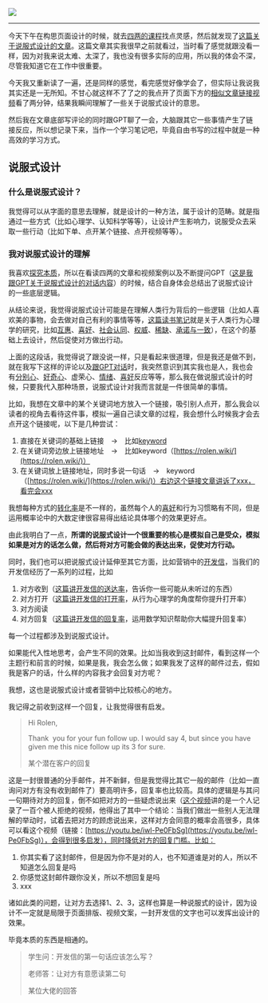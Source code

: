   
![](https://rolen.wiki/wp-content/uploads/2024/04/persuasive-design.png)

---

今天下午在构思页面设计的时候，就去[四两的课程](https://4liang.com/courses/)找点灵感，然后就发现了[这篇关于说服式设计的文章](https://4liang.com/course/persuasive-design/)。这篇文章其实我很早之前就看过，当时看了感觉就跟没看一样，因为对我来说太难、太深了，我也没有很多实际的应用，所以我的体会不深，尽管我知道它在工作中很重要。

今天我又重新读了一遍，还是同样的感觉，看完感觉好像学会了，但实际让我说我其实还是一无所知。不甘心就这样不了了之的我点开了页面下方的[相似文章链接视频](https://4liang.com/course/persuasive-design/inquiry-form-example/)看了两分钟，结果我瞬间理解了一些关于说服式设计的意思。

然后我在文章底部写评论的同时跟GPT聊了一会，大脑跟其它一些事情产生了链接反应，所以想记录下来，当作一个学习笔记吧，毕竟自由书写的过程中就是一种高效的学习方式。

## 说服式设计

### 什么是说服式设计？

我觉得可以从字面的意思去理解，就是设计的一种方法，属于设计的范畴。就是指通过一些方式（比如心理学、认知科学等等），让设计产生影响力，说服受众去采取一些行动（比如下单、点开某个链接、点开视频等等）。

### 我对说服式设计的理解

我喜欢[探究本质](https://rolen.wiki/how-to-see-the-essence-beyond-appearances/)，所以在看读四两的文章和视频案例以及不断提问GPT（[这是我跟GPT关于说服式设计的对话内容](https://chat.openai.com/share/d62d7c3e-c15c-4077-b30b-5f9adbfb3851)）的时候，结合自身体会总结出了说服式设计的一些底层逻辑。

从结论来说，我觉得说服式设计可能是在理解人类行为背后的一些逻辑（比如人喜欢美的事物，会去做对自己有利的事情等等，[这篇读书笔记](https://rolen.wiki/influence/)就是关于人类行为心理学的研究，比如[互惠](https://rolen.wiki/influence/#reciprocation)、[喜好](https://rolen.wiki/influence/#liking)、[社会认同](https://rolen.wiki/influence/#social-proof)、[权威](https://rolen.wiki/influence/#authority)、[稀缺](https://rolen.wiki/influence/#scarcity)、[承诺与一致](https://rolen.wiki/influence/#commitment-and-consistency)），在这个的基础上去设计，然后促使对方做出行动。

上面的这段话，我觉得说了跟没说一样，只是看起来很道理，但是我还是做不到，就在我写下这样的评论以及[跟GPT对话](https://chat.openai.com/share/d62d7c3e-c15c-4077-b30b-5f9adbfb3851)时，我突然意识到其实我也是人，我也会有[分别心](https://rolen.wiki/prapanca/)、[好奇心](https://rolen.wiki/curiosity/)、虚荣心、[情绪](https://rolen.wiki/how-to-deal-with-negative-emotions/)、[喜好](https://rolen.wiki/influence/#liking)反应等等，那么我在做说服式设计的时候，只要我代入那种场景，说服式设计对我而言就是一件很简单的事情。

比如，我想在文章中的某个关键词地方放入一个链接，吸引别人点开，那么我会以读者的视角去看待这件事，模拟一遍自己读文章的过程，我会想什么时候我才会去点开这个链接呢，以下是几种尝试：

1. 直接在关键词的基础上链接　→　比如[keyword](https://rolen.wiki/)
2. 在关键词旁边放上链接地址　→　比如keyword（[https://rolen.wiki/](https://rolen.wiki/)）
3. 在关键词放上链接地址，同时多说一句话　→　keyword（[https://rolen.wiki/](https://rolen.wiki/)）右边这个链接文章讲诉了xxx，看完会xxx

我想每种方式的[转化率](https://rolen.wiki/super-conversion-rate/)是不一样的，虽然每个人的[喜好](https://rolen.wiki/influence/#liking)和行为习惯略有不同，但是运用概率论中的大数定律很容易得出结论具体哪个的效果更好点。

由此我明白了一点，**所谓的说服式设计一个很重要的核心是模拟自己是受众，模拟如果是对方的话怎么做，然后将对方可能会做的表达出来，促使对方行动。**

同时，我们也可以把说服式设计延伸至其它方面，比如营销中的[开发信](https://rolen.wiki/how-to-improve-email-delivery-rate/)，当我们的开发信经历了一系列的过程，比如

1. 对方收到（[这篇讲开发信的送达率](https://rolen.wiki/how-to-improve-email-delivery-rate/)，告诉你一些可能从未听过的东西）
2. 对方打开（[这篇讲开发信的打开率](https://rolen.wiki/how-to-improve-cold-email-open-rate/)，从行为心理学的角度帮你提升打开率）
3. 对方阅读
4. 对方回复（[这篇讲开发信的回复率](https://rolen.wiki/how-to-improve-cold-email-reply-rate/)，运用数学知识帮助你大幅提升回复率）

每一个过程都涉及到说服式设计。

如果能代入性地思考，会产生不同的效果。比如当我收到这封邮件，看到这样一个主题行和前言的时候，如果是我，我会怎么做；如果我发了这样的邮件过去，假如我是客户的话，什么样的内容我才会回复对方呢？

我想，这也是说服式设计或者营销中比较核心的地方。

我记得之前收到这样一个回复，让我觉得很有启发。

> Hi Rolen,
> 
> Thank  you for your fun follow up. I would say 4, but since you have given me this nice follow up its 3 for sure.
> 
> 某个潜在客户的回复

这是一封很普通的分手邮件，并不新鲜，但是我觉得比其它一般的邮件（比如一直询问对方有没有收到邮件了）要高明许多，回复率也比较高。具体的逻辑是与其问一句期待对方的回复，倒不如把对方的一些疑虑说出来（[这个视频](https://youtu.be/iwl-Pe0FbSg)讲的是一个人记录了一百个被人拒绝的视频，他得出了其中一个结论：当我们做出一些别人无法理解的举动时，试着去把对方的顾虑说出来，这样对方会同意的概率会高很多，具体可以看这个视频（链接：[https://youtu.be/iwl-Pe0FbSg](https://youtu.be/iwl-Pe0FbSg)），会得到很多启发），同时降低对方的回复门槛。比如：

1. 你其实看了这封邮件，但是因为你不是对的人，也不知道谁是对的人，所以不知道怎么回复是吗
2. 你感觉这封邮件跟你没关，所以不想回复是吗
3. xxx

诸如此类的问题，让对方去选择1、2、3，这样也算是一种说服式的设计，因为设计不一定就是局限于页面排版、视频文案，一封开发信的文字也可以发挥出设计的效果。

毕竟本质的东西是相通的。

> 学生问：开发信的第一句话应该怎么写？
> 
> 老师答：让对方有意愿读第二句
> 
> 某位大佬的回答